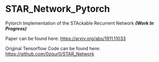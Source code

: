 # STAR_Network_Pytorch
Pytorch Implementation of the STAckable Recurrent Network ___(Work In Progress)___

Paper can be found here: https://arxiv.org/abs/1911.11033

Original Tensorflow Code can be found here: https://github.com/0zgur0/STAR_Network
